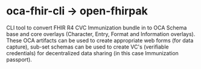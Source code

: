 # oca-fhir-cli -> open-fhirpak
CLI tool to convert FHIR R4 CVC Immunization bundle in to OCA Schema base and core overlays (Character, Entry, Format and Information overlays). These OCA artifacts can be used 
to create appropriate web forms (for data capture), sub-set schemas can be used to create VC's (verifiable credentials) for decentralized data sharing (in this case Immunization passport).
